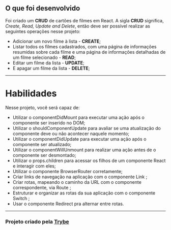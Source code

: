 ## O que foi desenvolvido

Foi criado um **CRUD** de cartões de filmes em React. 
A sigla **CRUD** significa, _Create, Read, Update and Delete_, então deve ser possível realizar as seguintes operações nesse projeto:

* Adicionar um novo filme à lista - **CREATE**;
* Listar todos os filmes cadastrados, com uma página de informações resumidas sobre cada filme e uma página de informações detalhadas de um filme selecionado - **READ**;
* Editar um filme da lista - **UPDATE**;
* E apagar um filme da lista - **DELETE**;

---

# Habilidades

Nesse projeto, você será capaz de:

- Utilizar o componentDidMount para executar uma ação após o componente ser inserido no DOM;
- Utilizar o shouldComponentUpdate para avaliar se uma atualização do componente deve ou não acontecer naquele momento;
- Utilizar o componentDidUpdate para executar uma ação após o componente ser atualizado;
- Utilizar o componentWillUnmount para realizar uma ação antes de o componente ser desmontado;
- Utilizar o props.children para acessar os filhos de um componente React e interagir com eles;
- Utilizar o componente BrowserRouter corretamente;
- Criar links de navegação na aplicação com o componente Link ;
- Criar rotas, mapeando o caminho da URL com o componente correspondente, via Route ;
- Estruturar e organizar as rotas da sua aplicação com o componente Switch ;
- Usar o componente Redirect pra alternar entre rotas.

---

<h3>Projeto criado pela <a href="https://www.betrybe.com/">Trybe</a></h3>
